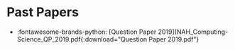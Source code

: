 # Past Papers

<div class="grid cards" markdown>
  
- :fontawesome-brands-python: [Question Paper 2019](NAH_Computing-Science_QP_2019.pdf{:download="Question Paper 2019.pdf"}

</div>
